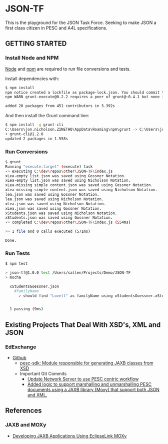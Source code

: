 # JSON-TF

This is the playground for the JSON Task Force.  Seeking to make JSON a first class citizen in PESC and A4L specifications.

## GETTING STARTED

### Install Node and NPM

[Node](https://nodejs.org/en/) and [npm](https://www.npmjs.com/get-npm) are required to run file conversions and tests.

Install dependencies with:

```Bash
$ npm install
npm notice created a lockfile as package-lock.json. You should commit this file.
npm WARN grunt-execute@0.2.2 requires a peer of grunt@~0.4.1 but none is installed. You must install peer dependencies yourself.

added 20 packages from 451 contributors in 3.392s
```

And then install the Grunt command line:

```Bash
$ npm install -g grunt-cli
C:\Users\jon.nicholson.ZINETHQ\AppData\Roaming\npm\grunt -> C:\Users\jon.nicholson.ZINETHQ\AppData\Roaming\npm\node_modules\grunt-cli\bin\grunt
+ grunt-cli@1.2.0
updated 2 packages in 1.558s
```

### Run Conversions

```Bash
$ grunt
Running "execute:target" (execute) task
-> executing C:\dev\repos\other\JSON-TF\index.js
xLea-empty list.json was saved using Gossner Notation.
xLea-empty list.json was saved using Nicholson Notation.
xLea-missing simple content.json was saved using Gossner Notation.
xLea-missing simple content.json was saved using Nicholson Notation.
lea.json was saved using Gossner Notation.
lea.json was saved using Nicholson Notation.
xLea.json was saved using Nicholson Notation.
xLea.json was saved using Gossner Notation.
xStudents.json was saved using Nicholson Notation.
xStudents.json was saved using Gossner Notation.
-> completed C:\dev\repos\other\JSON-TF\index.js (554ms)

>> 1 file and 0 calls executed (571ms)

Done.
```

### Run Tests

```Bash
$ npm test

> json-tf@1.0.0 test /Users/sallen/Projects/Demo/JSON-TF
> mocha

  xStudentsGoessner.json
    #familyName
      ✓ should find "Lovell" as familyName using xStudentsGoessner.xStudents.xStudent.name.familyName


  1 passing (9ms)

```

## Existing Projects That Deal With XSD's, XML and JSON
### EdExchange
* [Github](https://github.com/jhwhetstone/cdsWebserver)
    * [pesc-sdk: Module responsible for generating JAXB classes from XSD](https://github.com/jhwhetstone/cdsWebserver/tree/master/pesc-sdk)
    * Important Git Commits
        * [Update Network Server to use PESC centric workflow](https://github.com/jhwhetstone/cdsWebserver/commit/25c80625e2af8d2d89986f27ada47e02e12090a8)
        * [Added logic to support marshalling and unmarshalling PESC documents using a JAXB library (Moxy) that support both JSON and XML.](https://github.com/jhwhetstone/cdsWebserver/commit/0c46570b895de995a3b9b7bb2ed5112327f3ec40)


## References
### JAXB and MOXy
* [Developing JAXB Applications Using EclipseLink MOXy](http://www.eclipse.org/eclipselink/documentation/2.6/moxy/toc.htm)